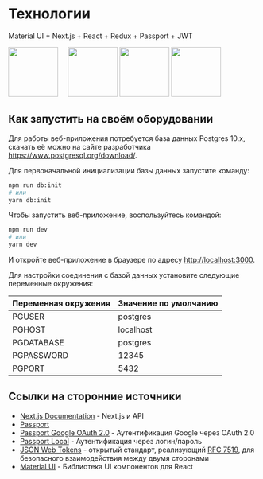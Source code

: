 # Технологии

Material UI + Next.js + React + Redux + Passport + JWT

[<img src="https://cloud.githubusercontent.com/assets/13041/19686250/971bf7f8-9ac0-11e6-975c-188defd82df1.png" height="100">](https://github.com/zeit/next.js)
&nbsp;&nbsp;&nbsp;&nbsp;[<img src="https://cdn.worldvectorlogo.com/logos/material-ui-1.svg" height="100">](http://www.material-ui.com)
[<img src="https://upload.wikimedia.org/wikipedia/commons/a/a7/React-icon.svg" height="100">](https://github.com/facebook/react)
[<img src="https://raw.githubusercontent.com/reactjs/redux/master/logo/logo.png" height="100">](https://github.com/reactjs/redux)

## Как запустить на своём оборудовании

Для работы веб-приложения потребуется база данных Postgres 10.x, скачать её можно на сайте разработчика https://www.postgresql.org/download/.

Для первоначальной инициализации базы данных запустите команду:

```bash
npm run db:init
# или
yarn db:init
```

Чтобы запустить веб-приложение, воспользуйтесь командой:

```bash
npm run dev
# или
yarn dev
```

И откройте веб-приложение в браузере по адресу [http://localhost:3000](http://localhost:3000).

Для настройки соединения с базой данных установите следующие переменные окружения:

| Переменная окружения | Значение по умолчанию |
| -------------------- | --------------------- |
| PGUSER               | postgres              |
| PGHOST               | localhost             |
| PGDATABASE           | postgres              |
| PGPASSWORD           | 12345                 |
| PGPORT               | 5432                  |

## Ссылки на сторонние источники

- [Next.js Documentation](https://nextjs.org/docs) - Next.js и API
- [Passport](https://github.com/jaredhanson/passport)
- [Passport Google OAuth 2.0](https://github.com/jaredhanson/passport-google-oauth2) - Аутентификация Google через OAuth 2.0 
- [Passport Local](https://github.com/jaredhanson/passport-local) - Аутентификация через логин/пароль
- [JSON Web Tokens](https://github.com/auth0/node-jsonwebtoken) - открытый стандарт, реализующий [RFC 7519](https://tools.ietf.org/html/rfc7519), для безопасного взаимодействия между двумя сторонами
- [Material UI](https://mui.com/) - Библиотека UI компонентов для React
